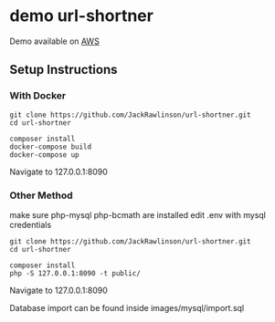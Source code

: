 # demo url-shortner
Demo available on [AWS](http://18.202.239.19)

## Setup Instructions

### With Docker

```
git clone https://github.com/JackRawlinson/url-shortner.git
cd url-shortner

composer install
docker-compose build
docker-compose up
```

Navigate to 127.0.0.1:8090


### Other Method

make sure php-mysql php-bcmath are installed
edit .env with mysql credentials

```
git clone https://github.com/JackRawlinson/url-shortner.git
cd url-shortner

composer install
php -S 127.0.0.1:8090 -t public/
````
Navigate to 127.0.0.1:8090

Database import can be found inside images/mysql/import.sql
